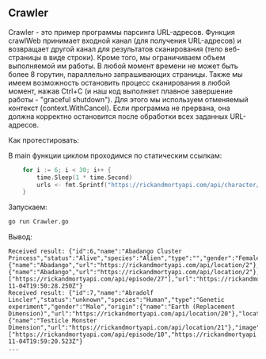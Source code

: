 

## Crawler

Crawler - это пример программы парсинга URL-адресов. Функция crawlWeb принимает входной канал (для получения URL-адресов) и возвращает другой канал для результатов сканирования (тело веб-страницы в виде строки). Кроме того, мы ограничиваем объем выполняемой им работы. В любой момент времени не может быть более 8 горутин, параллельно запрашивающих страницы. Также мы имеем возможность остановить процесс сканирования в любой момент, нажав Ctrl+C (и наш код выполняет плавное завершение работы - "graceful shutdown"). Для этого мы используем отменяемый контекст (context.WithCancel). Если программа не прервана, она должна корректно остановится после обработки всех заданных URL-адресов.

Как протестировать:

В main функции циклом проходимся по статическим ссылкам:
```go
    for i := 6; i < 30; i++ {
        time.Sleep(1 * time.Second)
        urls <- fmt.Sprintf("https://rickandmortyapi.com/api/character/%d", i)
    }
```

Запускаем:
```bash
go run Crawler.go
```

Вывод:
```output
Received result: {"id":6,"name":"Abadango Cluster Princess","status":"Alive","species":"Alien","type":"","gender":"Female","origin":{"name":"Abadango","url":"https://rickandmortyapi.com/api/location/2"},"location":{"name":"Abadango","url":"https://rickandmortyapi.com/api/location/2"},"image":"https://rickandmortyapi.com/api/character/avatar/6.jpeg","episode":["https://rickandmortyapi.com/api/episode/27"],"url":"https://rickandmortyapi.com/api/character/6","created":"2017-11-04T19:50:28.250Z"}
Received result: {"id":7,"name":"Abradolf Lincler","status":"unknown","species":"Human","type":"Genetic experiment","gender":"Male","origin":{"name":"Earth (Replacement Dimension)","url":"https://rickandmortyapi.com/api/location/20"},"location":{"name":"Testicle Monster Dimension","url":"https://rickandmortyapi.com/api/location/21"},"image":"https://rickandmortyapi.com/api/character/avatar/7.jpeg","episode":["https://rickandmortyapi.com/api/episode/10","https://rickandmortyapi.com/api/episode/11"],"url":"https://rickandmortyapi.com/api/character/7","created":"2017-11-04T19:59:20.523Z"}
...
```

